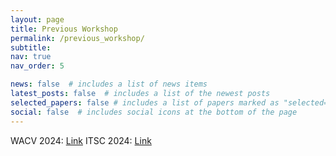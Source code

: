 ```yaml
---
layout: page
title: Previous Workshop
permalink: /previous_workshop/
subtitle:
nav: true
nav_order: 5

news: false  # includes a list of news items
latest_posts: false  # includes a list of the newest posts
selected_papers: false # includes a list of papers marked as "selected={true}"
social: false  # includes social icons at the bottom of the page
---
```


WACV 2024: [Link](/WACV_2024/)
ITSC 2024: [Link](/ITSC_2024/)